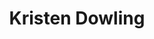 ---
title: Kristen Dowling
position: High School Researcher
layout: default
contact:
publications: 
image: /images/user-icon.svg
group: hs
year-start: 2010
year-end:
---